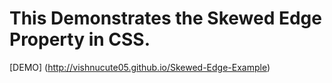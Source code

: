 # This Demonstrates the Skewed Edge Property in CSS.
[DEMO] (http://vishnucute05.github.io/Skewed-Edge-Example)
